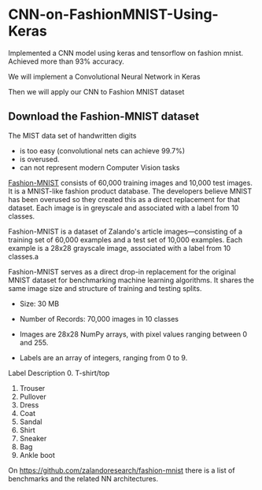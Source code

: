 # CNN-on-FashionMNIST-Using-Keras
Implemented a CNN model using keras and tensorflow on fashion mnist. Achieved more than 93% accuracy.

We will implement a Convolutional Neural Network in Keras

Then we will apply our CNN to Fashion MNIST dataset
## Download the Fashion-MNIST dataset 


The MIST data set of handwritten digits
* is too easy (convolutional nets can achieve 99.7%) 
* is overused. 
* can not represent modern Computer Vision tasks

[Fashion-MNIST](https://github.com/zalandoresearch/fashion-mnist) consists of 60,000 training images and 10,000 test images. It is a MNIST-like fashion product database. The developers believe MNIST has been overused so they created this as a direct replacement for that dataset. Each image is in greyscale and associated with a label from 10 classes.

Fashion-MNIST is a dataset of Zalando's article images—consisting of a training set of 60,000 examples and a test set of 10,000 examples. 
Each example is a 28x28 grayscale image, associated with a label from 10 classes.a


Fashion-MNIST  serves as a direct drop-in replacement for the original MNIST dataset for benchmarking machine learning algorithms. It shares the same image size and structure of training and testing splits.

* Size: 30 MB

* Number of Records: 70,000 images in 10 classes

* Images are 28x28 NumPy arrays, with pixel values ranging between 0 and 255. 

* Labels are an array of integers, ranging from 0 to 9.

Label	Description
0.	T-shirt/top
1.	Trouser
2.	Pullover
3.	Dress
4.	Coat
5.	Sandal
6.	Shirt
7.	Sneaker
8.	Bag
9.	Ankle boot

On https://github.com/zalandoresearch/fashion-mnist there is a list of benchmarks and the related NN architectures.

